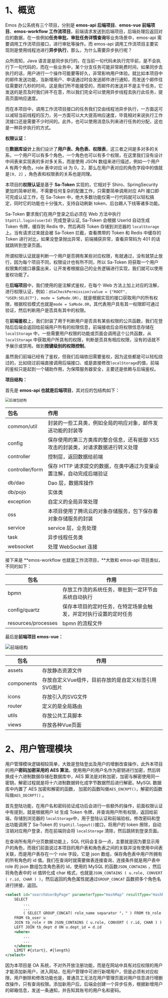# 1、概览

Emos 办公系统有三个项目，分别是 **emos-api 后端项目**、**emos-vue 前端项目**、**emos-workflow 工作流项目**，前端请求发送到后端项目，后端处理后返回对应的数据，在一些例如**任务审批、审批任务详情查询**等业务场景中，emos-api 需要调用工作流项目接口，进行审批等操作。而 emos-api 调用工作流项目主要实现则是使用线程池进行**异步执行**，那么，为什么需要异步执行呢？

众所周知，Java 语言是是同步执行的，在当前一句代码未执行完毕前，是不会执行下一句代码的，而在一些业务中，某个分支任务可能非常耗费时间，如果同步去执行的话，用户进行一个操作可能要等好久，非常影响用户体验。就比如本项目中的邮件发送功能，当新增用户、申请通过时会发送邮件进行通知，而发送个邮件往往需要好几秒的时间，这是我们所不能接受的，而邮件的发送并不是主干任务，它发送的是否及时我们并不在意，所以我们完全可以使用异步线程去执行此任务，提高页面响应速度。

而在本项目中，调用工作流项目接口的任务我们交由线程池异步执行，一方面这可以减轻当前线程的压力，另一方面可以大大提高响应速度，毕竟相对来说执行工作流接口还是需要不少时间的。此外，也可以使用消息队列来进行任务的分配，这也是一种异步执行的方式。



**权限认证：**

在**数据库设计**上我们设计了**用户表、角色表、权限表**，这三者之间是多对多的关系，一个用户可以有多个角色，一个角色也可以有多个权限，在这里我们没有设计中间表来实现表的多对多关系，而是使用 JSON 数组来进行描述，例如一个用户 A 有两个角色，role 表中对应 id 为 0，2，那么在用户表对应的角色字段中的值就是`[0, 2]` ，角色表和权限表的关系也是同理。

本项目的**权限认证**是基于 **Sa-Token** 实现的，它相对于 Shiro、SpringSecurity 更加的简单好用，不需要任何复杂的配置工作，只需要简单调用对应 API 接口即可完成认证工作，在 Sa-Token 中，绝大多数功能仅需一行代码就可以轻松搞定，同时它的功能也十分强大，支持自动刷新 token、后台踢人下线等诸多功能。

Sa-Token 要求我们在用户登录之后必须在 Web 方法中执行 `StpUtil.login(userId)` 完成登录认证, Sa-Token 会根据 UserId 自动生成 Token 令牌，缓存到 Redis 中，然后再将 Token 存储到浏览器的 `localStorage` 上。当有请求过来就会被 Sa-Token 拦截，查看携带的 Token 和 Redis 中缓存的 Token 进行对比，如果没登录抛出异常，前端捕获异常，查看异常码为 401 的话就跳转到登录页面。

所谓权限认证就是判断一个用户是否拥有某些对应权限，有就通过，没有就禁止放行，因为每个项目不同，权限设计也有所不同，所以 Sa-Token 将获取一个用户权限集的接口暴露出来，让开发者根据自己的业务逻辑进行实现，我们就可以使用鉴权功能了。

在**后端项目**中，我们使用的是注解式鉴权，在每个 Web 方法上加上对应的注解，进行权限认证，例如：`@SaCheckPermission(value = {"ROOT", "USER:SELECT"}, mode = SaMode.OR)`，就是根据实现的接口获取用户的所有权限，根据校验模式也就是`mode = SaMode.OR`，其代表用户具有其一权限即可通过验证，然后判断用户是否具有其中的权限。

 在**前端鉴权**上，我们封装了用于判断用户是否具有某些权限的公共函数，我们在登陆后后端会返回给前端用户所有的权限信息，前端接收后会将权限信息存储在` localStorage ` 中，一些需要用户权限的功能或页面会调用这个公共函数，从`localStorage` 中获取用户所具有的权限，判断是否具有相应权限，没有的话就不予展示或禁用。做到**按键级别的权限控制**。

虽然我们前端已经有了鉴权，但我们后端依旧需要鉴权，因为这些都是可以轻松绕过的，比如绕过前端直接调用后端接口、或是直接修改`localStorage`的值，前端的鉴权只是起到一个辅助作用，为保障服务器安全，主要还是依赖与后端鉴权。

**项目结构：**

首先是 **emos-api 也就是后端项目**，其对应的包结构如下：

<img src="https://emos-1311046852.cos.ap-beijing.myqcloud.com/blog/Q%29EM2~%7B5WC%4046XTJ7K%7DCG%7B7.png" alt="后端包结构" style="zoom: 80%;" />

| 包名            | 作用                                                         |
| :-------------- | :----------------------------------------------------------- |
| common/util     | 封装的一些工具类，例如全局的响应对象，邮件发送功能的封装等   |
| config          | 保存使用的第三方类库的整合信息，还有抵御 XSS 攻击的封装类，对请求数据进行转义处理 |
| controller      | 控制层，返回数据给前端                                       |
| controller/form | 保存 HTTP 请求提交的数据，在类中通过为变量设置注解，自动完成后端验证 |
| db/dao          | Dao 层，数据库操作                                           |
| db/pojo         | 实体类                                                       |
| exception       | 自定义的全局异常处理                                         |
| oss             | 本项目使用了腾讯云的对象存储服务，包下保存着对象存储服务的封装 |
| service         | service 层，业务处理                                         |
| task            | 异步线程任务类                                               |
| websocket       | 处理 WebSocket 连接                                          |

接下来是 **emos-workflow 也就是工作流项目，**大致和 emos-api 项目类似，不同的如下：



| 包名                | 作用                                                         |
| ------------------- | ------------------------------------------------------------ |
| bpmn                | 存放工作流的系统任务，审批到一定环节由系统自动执行           |
| config/quartz       | 保存本项目的定时任务，在特定场景会触发，并定时执行设置的定时任务 |
| resources/processes | bpmn 的流程文件                                              |

最后是**前端项目 emos-vue：**

![前端结构](http://120.46.140.24/blog/blog1.png)

| 包名       | 作用                                                 |
| ---------- | ---------------------------------------------------- |
| assets     | 存放静态资源文件                                     |
| components | 存放自定义Vue组件，目前存放的是自定义标签引用SVG图片 |
| icons      | 存放引入的SVG文件                                    |
| router     | 定义的是全局路由                                     |
| utils      | 存放公共工具脚本                                     |
| views      | 存放各种Vue页面                                      |



# 2、用户管理模块

用户管理模块逻辑相较简单，大致是登陆登出及用户的增删改查操作，此外本项目的用户**密码加密采用的 AES 算法**，使用用户的用户名作为密钥进行加密，然后转换成十六进制数据存储在数据库中，AES 算法是对称加密，加密与解密使用同一密钥，解密过程就是将十六进制数据转化成字节数据然后进行解密。MySQL 数据库中内置了 AES 加密和解密的函数， 加密的函数叫做`AES_ENCRPT()`，解密的函数叫做`AES_DECRPT()` 。

首先登陆功能，在用户名和密码验证成功后会进行一些额外的操作，前面权限认证中有提到，就是根据用户 Id 生成 Token 令牌，并查询用户所有权限，返回给前端，存储到浏览器的 `localStorage`中，用于登陆认证和前端验权。修改密码和登出功能调用了 Sa-Token 的 `StpUtil.logout()`接口，将用户的 token 擦除，自动注销对应用户登录，而在前端则会将 `localStorage` 清除，然后跳转到登录页面。

在查询所有用户分页数据功能上，SQL 代码会复杂一点，主要就是因为要显示用户的角色，而我们前面说过本项目的用户表和角色表之间的关联并没有使用中间表关联，而是用户表存在一个 role 字段，它是 json 数组，保存角色表中用户所拥有的所有角色的 id 值。我们在查询时就需要做表连接查询，连接条件就是用户表中 role 的 json 数组包含角色表的 id，使用的 MySQL 的函数`JSON_CONTAINS` ，然后将角色表中的 id 值转化成 char 格式，也就是`JSON_CONTAINS ( u.role, CONVERT ( r.id, CHAR ) )`，然后返回的角色属性就通过`GROUP_CONCAT` 函数把多个角色名进行拼接，返回。

```xml
<select id="searchUserByPage" parameterType="HashMap" resultType="HashMap">
    SELECT
    	...
    	...
        ( SELECT GROUP_CONCAT( role_name separator "，" ) FROM tb_role WHERE JSON_CONTAINS ( u.role, CONVERT ( id, CHAR ) ) ) AS roles
    FROM tb_user u
    JOIN tb_role r ON JSON_CONTAINS ( u.role, CONVERT ( r.id, CHAR ) )
    LEFT JOIN tb_dept d ON u.dept_id = d.id
    <where>
        ...
        ...
    </where>
    LIMIT #{start}, #{length}
</select>
```

因为本项目是 OA 系统，不对外开放注册功能，而是在网站中具有对应权限的用户才能添加新用户，进入网站，在用户管理中可进行新增用户，但是必须有对应权限，用户删除和修改功能也是，普通员工无法在用户管理页面对用户信息进行增删改操作，只有查询权限。添加新用户后，后端会创建一个异步任务，根据新增用户的邮箱信息，发送一条通知，并告知其账号的用户名和密码。



